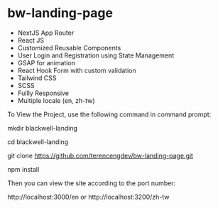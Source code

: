 # bw-landing-page

- NextJS App Router
- React JS
- Customized Reusable Components
- User Login and Registration using State Management
- GSAP for animation
- React Hook Form with custom validation
- Tailwind CSS
- SCSS
- Fullly Responsive
- Multiple locale (en, zh-tw)

To View the Project, use the following command in command prompt:

mkdir blackwell-landing

cd blackwell-landing

git clone https://github.com/terencengdev/bw-landing-page.git

npm install

Then you can view the site according to the port number:

http://localhost:3000/en or http://localhost:3200/zh-tw
